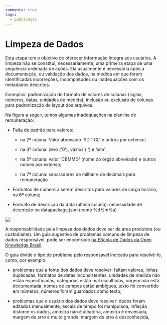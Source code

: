 ```yaml
---
comments: true
tags:
  - publicação
---
```

# Limpeza de Dados

Esta etapa tem o objetivo de oferecer informação íntegra aos usuários. A limpeza não se constitui, necessariamente, uma primeira etapa de uma sequência ordenada de ações. Ela usualmente é necessária após a documentação, ou validação dos dados, na medida em que forem identificadas incorreções, incompletudes ou inadequações com os metadados descritos. 

Exemplos: padronização do formato de valores de colunas (siglas, números, datas, unidades de medida); inclusão ou exclusão de colunas para padronização do layout dos arquivos.

Na figura a seguir, temos algumas inadequações na planilha de remuneração:

- Falta de padrão para valores:

    - na 2ª coluna: Valor abreviado 'SD 1 CL' e outros por extenso;

    - na 3ª coluna: zero ('0'), vazios ('') e 'sim';

    - na 5ª coluna: valor 'CBMMG' (nome do órgão abreviado) e outros nomes por extenso;

    - na 7ª coluna: separadores de milhar e de decimais para remuneração
    
- Formatos de número a serem descritos para valores de carga horária, na 6ª coluna; 

- Formato de descrição da data (última coluna): necessidade de descrição no datapackage.json (como %d%m%a)

![](assets/images/limpeza-exemplo.png)

A responsabilidade pela limpeza dos dados deve ser da área produtora (ou custodiante). Um guia sugestivo de problemas comuns de limpeza de dados responsável, pode ser encontrado [na EScola de Dados da Open Knowledge Brasil](https://escoladedados.org/tutoriais/guia-quartz-para-limpeza-de-dados/).

O guia divide o tipo de problema pelo responsável indicado para resolvê-lo, como, por exemplo:

* problemas que a fonte dos dados deve resolver: faltam valores, linhas duplicadas, formatos de datas inconsistentes, unidades de medida não estão especificadas, categorias estão mal escolhidas, origem não está documentada, nomes de campos estão ambíguos, texto foi convertido em números, números foram guardados como texto;

* problemas que o usuário dos dados deve resolver: dados foram editados manualmente, escala de tempo foi manipulada, inflação distorce os dados, amostra não é aleatória, amostra é enviesada, margem de erro é muito grande, margem de erro é desconhecida, 

